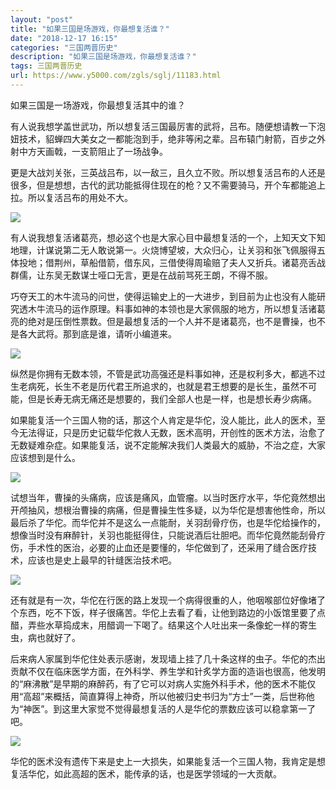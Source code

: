 ```yaml
---
layout: "post"
title: "如果三国是场游戏，你最想复活谁？"
date: "2018-12-17 16:15"
categories: "三国两晋历史"
description: "如果三国是场游戏，你最想复活谁？"
tags: 三国两晋历史
url: https://www.y5000.com/zgls/sglj/11183.html
---
```






如果三国是一场游戏，你最想复活其中的谁？

有人说我想学盖世武功，所以想复活三国最厉害的武将，吕布。随便想请教一下泡妞技术，貂蝉四大美女之一都能泡到手，绝非等闲之辈。吕布辕门射箭，百步之外射中方天画戟，一支箭阻止了一场战争。

更是大战刘关张，三英战吕布，以一敌三，且久立不败。所以想复活吕布的人还是很多，但是想想，古代的武功能抵得住现在的枪？又不需要骑马，开个车都能追上拉。所以复活吕布的用处不大。

![](https://img.y5000.com/uploads/allimg/170118/103P45356-0.jpg)

有人说我想复活诸葛亮，想必这个也是大家心目中最想复活的一个，上知天文下知地理，计谋说第二无人敢说第一。火烧博望坡，大众归心，让关羽和张飞佩服得五体投地；借荆州，草船借箭，借东风，三借使得周瑜赔了夫人又折兵。诸葛亮舌战群儒，让东吴无数谋士哑口无言，更是在战前骂死王朗，不得不服。

巧夺天工的木牛流马的问世，使得运输史上的一大进步，到目前为止也没有人能研究透木牛流马的运作原理。料事如神的本领也是大家佩服的地方，所以想复活诸葛亮的绝对是压倒性票数。但是最想复活的一个人并不是诸葛亮，也不是曹操，也不是各大武将。那到底是谁，请听小编道来。

![](https://img.y5000.com/uploads/allimg/170118/103P44009-1.jpg)

纵然是你拥有无数本领，不管是武功高强还是料事如神，还是权利多大，都逃不过生老病死，长生不老是历代君王所追求的，也就是君王想要的是长生，虽然不可能，但是长寿无病无痛还是想要的，我们全部人也是一样，也是想长寿少病痛。

如果能复活一个三国人物的话，那这个人肯定是华佗，没人能比，此人的医术，至今无法得证，只是历史记载华佗救人无数，医术高明，开创性的医术方法，治愈了无数疑难杂症。如果能复活，说不定能解决我们人类最大的威胁，不治之症，大家应该想到是什么。

![](https://img.y5000.com/uploads/allimg/170118/103P4A50-2.jpg)

试想当年，曹操的头痛病，应该是痛风，血管瘤。以当时医疗水平，华佗竟然想出开颅抽风，想根治曹操的病痛，但是曹操生性多疑，以为华佗是想害他性命，所以最后杀了华佗。而华佗并不是这么一点能耐，关羽刮骨疗伤，也是华佗给操作的，想像当时没有麻醉针，关羽也能挺得住，只能说酒后壮胆吧。而华佗竟然能刮骨疗伤，手术性的医治，必要的止血还是要懂的，华佗做到了，还采用了缝合医疗技术，应该也是史上最早的针缝医治技术吧。

![](https://img.y5000.com/uploads/allimg/170118/103P4N92-3.jpg)

还有就是有一次，华佗在行医的路上发现一个病得很重的人，他咽喉部位好像堵了个东西，吃不下饭，样子很痛苦。华佗上去看了看，让他到路边的小饭馆里要了点醋，弄些水草捣成末，用醋调一下喝了。结果这个人吐出来一条像蛇一样的寄生虫，病也就好了。

后来病人家属到华佗住处表示感谢，发现墙上挂了几十条这样的虫子。华佗的杰出贡献不仅在临床医学方面，在外科学、养生学和针炙学方面的造诣也很高，他发明的“麻沸散”是早期的麻醉药，有了它可以对病人实施外科手术，他的医术不能仅用“高超”来概括，简直算得上神奇，所以他被归史书归为“方士”一类，后世称他为“神医”。到这里大家觉不觉得最想复活的人是华佗的票数应该可以稳拿第一了吧。

![](https://img.y5000.com/uploads/allimg/170118/103P43Y0-4.jpg)

华佗的医术没有遗传下来是史上一大损失，如果能复活一个三国人物，我肯定是想复活华佗，如此高超的医术，能传承的话，也是医学领域的一大贡献。
